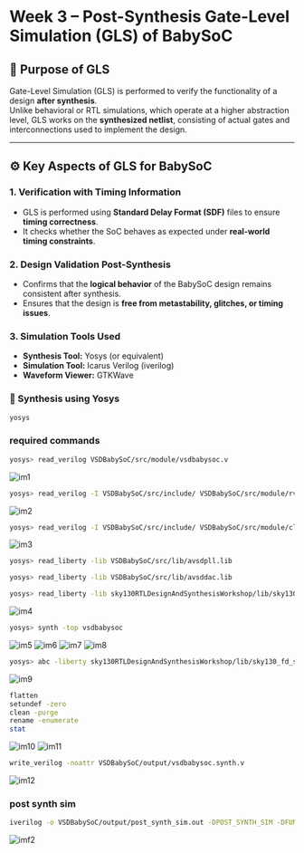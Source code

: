 # Week 3 – Post-Synthesis Gate-Level Simulation (GLS) of BabySoC

## 🧠 Purpose of GLS
Gate-Level Simulation (GLS) is performed to verify the functionality of a design **after synthesis**.  
Unlike behavioral or RTL simulations, which operate at a higher abstraction level, GLS works on the **synthesized netlist**, consisting of actual gates and interconnections used to implement the design.

---

## ⚙️ Key Aspects of GLS for BabySoC

### 1. Verification with Timing Information
- GLS is performed using **Standard Delay Format (SDF)** files to ensure **timing correctness**.  
- It checks whether the SoC behaves as expected under **real-world timing constraints**.

### 2. Design Validation Post-Synthesis
- Confirms that the **logical behavior** of the BabySoC design remains consistent after synthesis.  
- Ensures that the design is **free from metastability, glitches, or timing issues**.

### 3. Simulation Tools Used
- **Synthesis Tool:** Yosys (or equivalent)
- **Simulation Tool:** Icarus Verilog (iverilog)
- **Waveform Viewer:** GTKWave

### 🔧 Synthesis using Yosys
```bash
yosys
```

### required commands 
```bash
yosys> read_verilog VSDBabySoC/src/module/vsdbabysoc.v
```
![im1](im1.png)
```bash
yosys> read_verilog -I VSDBabySoC/src/include/ VSDBabySoC/src/module/rvmyth.v
```
![im2](im2.png)
```bash
yosys> read_verilog -I VSDBabySoC/src/include/ VSDBabySoC/src/module/clk_gate.v
```
![im3](im3.png)
```bash
yosys> read_liberty -lib VSDBabySoC/src/lib/avsdpll.lib
```

```bash
yosys> read_liberty -lib VSDBabySoC/src/lib/avsddac.lib
```

```bash
yosys> read_liberty -lib sky130RTLDesignAndSynthesisWorkshop/lib/sky130_fd_sc_hd___tt_025C_1v80.lib
```
![im4](im4.png)
```bash
yosys> synth -top vsdbabysoc
```
![im5](im5.png)
![im6](im6.png)
![im7](im7.png)
![im8](im8.png)
```bash
yosys> abc -liberty sky130RTLDesignAndSynthesisWorkshop/lib/sky130_fd_sc_hd___tt_025C_1v80.lib -script +strash; scorr;ifraig;retime;{D};strash;dch, -f;map,-M,1,{D}
```
![im9](im9.png)
```bash
flatten
setundef -zero
clean -purge
rename -enumerate
stat
```
![im10](im10.png)
![im11](im11.png)
```bash
write_verilog -noattr VSDBabySoC/output/vsdbabysoc.synth.v
```
![im12](im12.png)

### post synth sim
```bash
iverilog -o VSDBabySoC/output/post_synth_sim.out -DPOST_SYNTH_SIM -DFUNCTIONAL -DUNIT_DELAY=#1 -I VSDBabySoC/src/include -I VSDBabySoC/src/module VSDBabySoC/src/module/testbench.v
```
![imf2](imf2.png)


